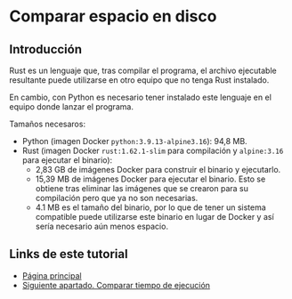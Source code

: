 # Comparar espacio en disco

## Introducción

Rust es un lenguaje que, tras compilar el programa, el archivo ejecutable resultante puede utilizarse en otro equipo que no tenga Rust instalado.

En cambio, con Python es necesario tener instalado este lenguaje en el equipo donde lanzar el programa.

Tamaños necesaros:

- Python (imagen Docker `python:3.9.13-alpine3.16`): 94,8 MB.
- Rust (imagen Docker `rust:1.62.1-slim` para compilación y `alpine:3.16` para ejecutar el binario):
  - 2,83 GB de imágenes Docker para construir el binario y ejecutarlo.
  - 15,39 MB de imágenes Docker para ejecutar el binario. Esto se obtiene tras eliminar las imágenes que se crearon para su compilación pero que ya no son necesarias.
  - 4.1 MB es el tamaño del binario, por lo que de tener un sistema compatible puede utilizarse este binario en lugar de Docker y así sería necesario aún menos espacio.

## Links de este tutorial

- [Página principal](introduction.html)
- [Siguiente apartado. Comparar tiempo de ejecución](08-compare-execution-time.html)

